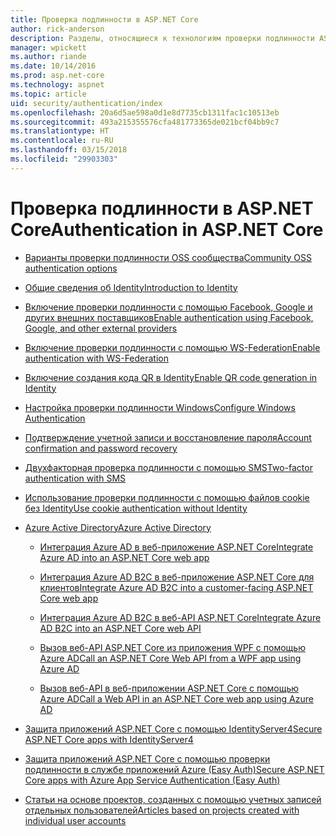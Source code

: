 ```yaml
---
title: Проверка подлинности в ASP.NET Core
author: rick-anderson
description: Разделы, относящиеся к технологиям проверки подлинности ASP.NET Core.
manager: wpickett
ms.author: riande
ms.date: 10/14/2016
ms.prod: asp.net-core
ms.technology: aspnet
ms.topic: article
uid: security/authentication/index
ms.openlocfilehash: 20a6d5ae598a0d1e8d7735cb1311fac1c10513eb
ms.sourcegitcommit: 493a215355576cfa481773365de021bcf04bb9c7
ms.translationtype: HT
ms.contentlocale: ru-RU
ms.lasthandoff: 03/15/2018
ms.locfileid: "29903303"
---
```

# <a name="authentication-in-aspnet-core"></a><span data-ttu-id="ac457-103">Проверка подлинности в ASP.NET Core</span><span class="sxs-lookup"><span data-stu-id="ac457-103">Authentication in ASP.NET Core</span></span>

* [<span data-ttu-id="ac457-104">Варианты проверки подлинности OSS сообщества</span><span class="sxs-lookup"><span data-stu-id="ac457-104">Community OSS authentication options</span></span>](xref:security/authentication/community)

* [<span data-ttu-id="ac457-105">Общие сведения об Identity</span><span class="sxs-lookup"><span data-stu-id="ac457-105">Introduction to Identity</span></span>](xref:security/authentication/identity)

* [<span data-ttu-id="ac457-106">Включение проверки подлинности с помощью Facebook, Google и других внешних поставщиков</span><span class="sxs-lookup"><span data-stu-id="ac457-106">Enable authentication using Facebook, Google, and other external providers</span></span>](xref:security/authentication/social/index)

* [<span data-ttu-id="ac457-107">Включение проверки подлинности с помощью WS-Federation</span><span class="sxs-lookup"><span data-stu-id="ac457-107">Enable authentication with WS-Federation</span></span>](xref:security/authentication/ws-federation)

* [<span data-ttu-id="ac457-108">Включение создания кода QR в Identity</span><span class="sxs-lookup"><span data-stu-id="ac457-108">Enable QR code generation in Identity</span></span>](xref:security/authentication/identity-enable-qrcodes)

* [<span data-ttu-id="ac457-109">Настройка проверки подлинности Windows</span><span class="sxs-lookup"><span data-stu-id="ac457-109">Configure Windows Authentication</span></span>](xref:security/authentication/windowsauth)

* [<span data-ttu-id="ac457-110">Подтверждение учетной записи и восстановление пароля</span><span class="sxs-lookup"><span data-stu-id="ac457-110">Account confirmation and password recovery</span></span>](xref:security/authentication/accconfirm)

* [<span data-ttu-id="ac457-111">Двухфакторная проверка подлинности с помощью SMS</span><span class="sxs-lookup"><span data-stu-id="ac457-111">Two-factor authentication with SMS</span></span>](xref:security/authentication/2fa)

* [<span data-ttu-id="ac457-112">Использование проверки подлинности с помощью файлов cookie без Identity</span><span class="sxs-lookup"><span data-stu-id="ac457-112">Use cookie authentication without Identity</span></span>](xref:security/authentication/cookie)

* [<span data-ttu-id="ac457-113">Azure Active Directory</span><span class="sxs-lookup"><span data-stu-id="ac457-113">Azure Active Directory</span></span>](xref:security/authentication/azure-active-directory/index)

  * [<span data-ttu-id="ac457-114">Интеграция Azure AD в веб-приложение ASP.NET Core</span><span class="sxs-lookup"><span data-stu-id="ac457-114">Integrate Azure AD into an ASP.NET Core web app</span></span>](https://azure.microsoft.com/documentation/samples/active-directory-dotnet-webapp-openidconnect-aspnetcore/)

  * [<span data-ttu-id="ac457-115">Интеграция Azure AD B2C в веб-приложение ASP.NET Core для клиентов</span><span class="sxs-lookup"><span data-stu-id="ac457-115">Integrate Azure AD B2C into a customer-facing ASP.NET Core web app</span></span>](xref:security/authentication/azure-ad-b2c)

  * [<span data-ttu-id="ac457-116">Интеграция Azure AD B2C в веб-API ASP.NET Core</span><span class="sxs-lookup"><span data-stu-id="ac457-116">Integrate Azure AD B2C into an ASP.NET Core web API</span></span>](xref:security/authentication/azure-ad-b2c-webapi)

  * [<span data-ttu-id="ac457-117">Вызов веб-API ASP.NET Core из приложения WPF с помощью Azure AD</span><span class="sxs-lookup"><span data-stu-id="ac457-117">Call an ASP.NET Core Web API from a WPF app using Azure AD</span></span>](https://azure.microsoft.com/documentation/samples/active-directory-dotnet-native-aspnetcore/)

  * [<span data-ttu-id="ac457-118">Вызов веб-API в веб-приложении ASP.NET Core с помощью Azure AD</span><span class="sxs-lookup"><span data-stu-id="ac457-118">Call a Web API in an ASP.NET Core web app using Azure AD</span></span>](https://azure.microsoft.com/documentation/samples/active-directory-dotnet-webapp-webapi-openidconnect-aspnetcore/)

* [<span data-ttu-id="ac457-119">Защита приложений ASP.NET Core с помощью IdentityServer4</span><span class="sxs-lookup"><span data-stu-id="ac457-119">Secure ASP.NET Core apps with IdentityServer4</span></span>](http://docs.identityserver.io/en/release/)

* [<span data-ttu-id="ac457-120">Защита приложений ASP.NET Core с помощью проверки подлинности в службе приложений Azure (Easy Auth)</span><span class="sxs-lookup"><span data-stu-id="ac457-120">Secure ASP.NET Core apps with Azure App Service Authentication (Easy Auth)</span></span>](/azure/app-service/app-service-authentication-overview)

* [<span data-ttu-id="ac457-121">Статьи на основе проектов, созданных с помощью учетных записей отдельных пользователей</span><span class="sxs-lookup"><span data-stu-id="ac457-121">Articles based on projects created with individual user accounts</span></span>](xref:security/authentication/individual)
